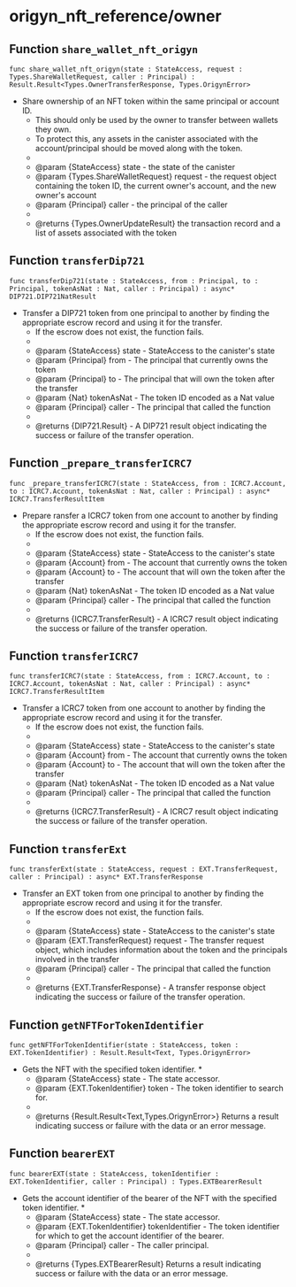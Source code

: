 # origyn_nft_reference/owner

## Function `share_wallet_nft_origyn`
``` motoko no-repl
func share_wallet_nft_origyn(state : StateAccess, request : Types.ShareWalletRequest, caller : Principal) : Result.Result<Types.OwnerTransferResponse, Types.OrigynError>
```

* Share ownership of an NFT token within the same principal or account ID.
    * This should only be used by the owner to transfer between wallets they own.
    * To protect this, any assets in the canister associated with the account/principal should be moved along with the token.
    *
    * @param {StateAccess} state - the state of the canister
    * @param {Types.ShareWalletRequest} request - the request object containing the token ID, the current owner's account, and the new owner's account
    * @param {Principal} caller - the principal of the caller
    *
    * @returns {Types.OwnerUpdateResult} the transaction record and a list of assets associated with the token

## Function `transferDip721`
``` motoko no-repl
func transferDip721(state : StateAccess, from : Principal, to : Principal, tokenAsNat : Nat, caller : Principal) : async* DIP721.DIP721NatResult
```

* Transfer a DIP721 token from one principal to another by finding the appropriate escrow record and using it for the transfer.
    * If the escrow does not exist, the function fails.
    *
    * @param {StateAccess} state - StateAccess to the canister's state
    * @param {Principal} from - The principal that currently owns the token
    * @param {Principal} to - The principal that will own the token after the transfer
    * @param {Nat} tokenAsNat - The token ID encoded as a Nat value
    * @param {Principal} caller - The principal that called the function
    *
    * @returns {DIP721.Result} - A DIP721 result object indicating the success or failure of the transfer operation.

## Function `_prepare_transferICRC7`
``` motoko no-repl
func _prepare_transferICRC7(state : StateAccess, from : ICRC7.Account, to : ICRC7.Account, tokenAsNat : Nat, caller : Principal) : async* ICRC7.TransferResultItem
```

* Prepare ransfer a ICRC7 token from one account to another by finding the appropriate escrow record and using it for the transfer.
    * If the escrow does not exist, the function fails.
    *
    * @param {StateAccess} state - StateAccess to the canister's state
    * @param {Account} from - The account that currently owns the token
    * @param {Account} to - The account that will own the token after the transfer
    * @param {Nat} tokenAsNat - The token ID encoded as a Nat value
    * @param {Principal} caller - The principal that called the function
    *
    * @returns {ICRC7.TransferResult} - A ICRC7 result object indicating the success or failure of the transfer operation.

## Function `transferICRC7`
``` motoko no-repl
func transferICRC7(state : StateAccess, from : ICRC7.Account, to : ICRC7.Account, tokenAsNat : Nat, caller : Principal) : async* ICRC7.TransferResultItem
```

* Transfer a ICRC7 token from one account to another by finding the appropriate escrow record and using it for the transfer.
    * If the escrow does not exist, the function fails.
    *
    * @param {StateAccess} state - StateAccess to the canister's state
    * @param {Account} from - The account that currently owns the token
    * @param {Account} to - The account that will own the token after the transfer
    * @param {Nat} tokenAsNat - The token ID encoded as a Nat value
    * @param {Principal} caller - The principal that called the function
    *
    * @returns {ICRC7.TransferResult} - A ICRC7 result object indicating the success or failure of the transfer operation.

## Function `transferExt`
``` motoko no-repl
func transferExt(state : StateAccess, request : EXT.TransferRequest, caller : Principal) : async* EXT.TransferResponse
```

* Transfer an EXT token from one principal to another by finding the appropriate escrow record and using it for the transfer.
    * If the escrow does not exist, the function fails.
    *
    * @param {StateAccess} state - StateAccess to the canister's state
    * @param {EXT.TransferRequest} request - The transfer request object, which includes information about the token and the principals involved in the transfer
    * @param {Principal} caller - The principal that called the function
    *
    * @returns {EXT.TransferResponse} - A transfer response object indicating the success or failure of the transfer operation.

## Function `getNFTForTokenIdentifier`
``` motoko no-repl
func getNFTForTokenIdentifier(state : StateAccess, token : EXT.TokenIdentifier) : Result.Result<Text, Types.OrigynError>
```

* Gets the NFT with the specified token identifier.
    *
    * @param {StateAccess} state - The state accessor.
    * @param {EXT.TokenIdentifier} token - The token identifier to search for.
    *
    * @returns {Result.Result<Text,Types.OrigynError>} Returns a result indicating success or failure with the data or an error message.

## Function `bearerEXT`
``` motoko no-repl
func bearerEXT(state : StateAccess, tokenIdentifier : EXT.TokenIdentifier, caller : Principal) : Types.EXTBearerResult
```

* Gets the account identifier of the bearer of the NFT with the specified token identifier.
    *
    * @param {StateAccess} state - The state accessor.
    * @param {EXT.TokenIdentifier} tokenIdentifier - The token identifier for which to get the account identifier of the bearer.
    * @param {Principal} caller - The caller principal.
    *
    * @returns {Types.EXTBearerResult} Returns a result indicating success or failure with the data or an error message.
